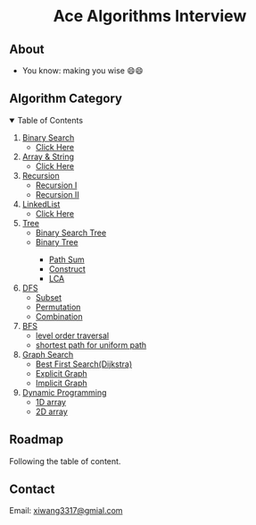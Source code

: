 
<!-- PROJECT LOGO -->
<br />

  <h1 align="center">Ace Algorithms Interview</h1>

</p>


## About

* You know: making you wise 😄😄


## Algorithm Category
<!-- TABLE OF CONTENTS -->

<details open="open">
  <summary>Table of Contents</summary>
  <ol>
    <li>
      <a href="#Binary Search">Binary Search</a>
      <ul>
        <li><a href=https://github.com/xidaniel/Ace-Algorithms-Interview/tree/master/Binary%20Search>Click Here</a></li>
      </ul>
    </li>
    <li>
      <a href="#array">Array & String</a>
      <ul>
        <li><a href=https://github.com/xidaniel/Ace-Algorithms-Interview/tree/master/Array%20%26%20String>Click Here</a></li>
      </ul>
    </li>
    <li>
      <a href="#array">Recursion</a>
      <ul>
        <li><a href="#prerequisites">Recursion I</a></li>
        <li><a href="#installation">Recursion II</a></li>
      </ul>
    </li>
    <li>
      <a href="#array">LinkedList</a>
      <ul>
        <li><a href="#prerequisites">Click Here</a></li>
      </ul>
    </li>
    <li>
      <a href="#Tree">Tree</a>
      <ul>
        <li><a href="#prerequisites">Binary Search Tree</a></li>
        <li><a href="#installation">Binary Tree</a></li>
            <ul>
            <li><a href="#prerequisites">Path Sum</a></li>
            <li><a href="#installation">Construct</a></li>
              <li><a href="#installation">LCA</a></li>
          </ul>
      </ul>
    </li>
    <li>
      <a href="#DFS">DFS</a>
      <ul>
        <li><a href="#prerequisites">Subset</a></li>
        <li><a href="#installation">Permutation</a></li>
        <li><a href="#installation">Combination</a></li>
      </ul>
    </li>
    <li>
      <a href="#BFS">BFS</a>
      <ul>
        <li><a href="#prerequisites">level order traversal</a></li>
        <li><a href="#installation">shortest path for uniform path</a></li>
      </ul>
    </li>
    <li>
      <a href="#BFS">Graph Search</a>
      <ul>
        <li><a href="#prerequisites">Best First Search(Dijkstra)</a></li>
        <li><a href="#installation">Explicit Graph</a></li>
        <li><a href="#installation">Implicit Graph</a></li>
      </ul>
    </li>
    <li>
      <a href="#DP">Dynamic Programming</a>
      <ul>
        <li><a href="#prerequisites">1D array</a></li>
        <li><a href="#installation">2D array</a></li>
      </ul>
    </li>
  </ol>
</details>


<!-- ROADMAP -->

## Roadmap

Following the table of content.


<!-- CONTACT -->

## Contact

Email: xiwang3317@gmial.com

